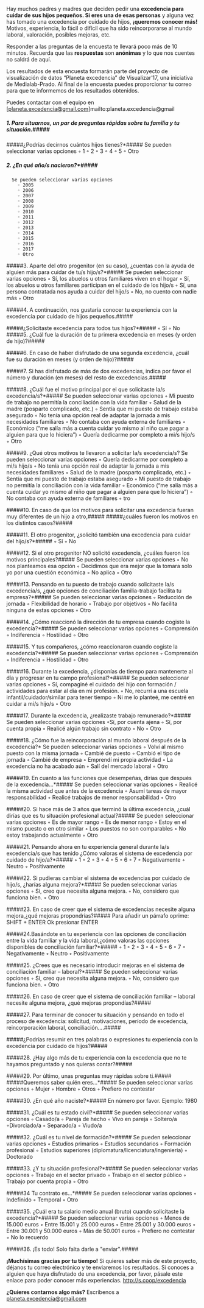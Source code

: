 ﻿Hay muchos padres y madres que deciden pedir una **excedencia para cuidar de sus hijos pequeños. Si eres una de esas personas** y alguna vez has tomado una excedencia por cuidado de hijos,
**¡queremos conocer más!**
Motivos, experiencia, lo fácil o difícil que ha sido reincorporarse al mundo laboral, valoración, posibles mejoras, etc.

Responder a las preguntas de la encuesta te llevará poco más de 10 minutos. 
Recuerda que las **respuestas** son **anónimas** y lo que nos cuentes no saldrá de aquí.

Los resultados de esta encuesta formarán parte del proyecto de visualización de datos “Planeta excedencia” de Visualizar’17, una iniciativa de Medialab-Prado. Al final de la encuesta puedes proporcionar tu correo para que te informemos de los resultados obtenidos.

Puedes contactar con el equipo en [planeta.excedencia@gmail.com]mailto:planeta.excedencia@gmail
##### 1. Para situarnos, un par de preguntas rápidas sobre tu familia y tu situación.#####
#####¿Podrías decirnos cuántos hijos tienes?*#####
      Se pueden seleccionar varias opciones
        ◦ 1 
        ◦ 2 
        ◦ 3 
        ◦ 4 
        ◦ 5 
        ◦ Otro 
     
##### 2. ¿En qué año/s nacieron?*#####
      Se pueden seleccionar varias opciones
        ◦ 2005 
        ◦ 2006 
        ◦ 2007 
        ◦ 2008 
        ◦ 2009 
        ◦ 2010 
        ◦ 2011 
        ◦ 2012 
        ◦ 2013 
        ◦ 2014 
        ◦ 2015 
        ◦ 2016 
        ◦ 2017 
        ◦ Otro 
     
#####3.  Aparte del otro progenitor (en su caso), ¿cuentas con la ayuda de alguien más para cuidar de tu/s hijo/s?*#####
      Se pueden seleccionar varias opciones
        ◦ Sí, los abuelos u otros familiares viven en el hogar 
        ◦ Sí, los abuelos u otros familiares participan en el cuidado de los hijo/s 
        ◦ Sí, una persona contratada nos ayuda a cuidar del hijo/s 
        ◦ No, no cuento con nadie más 
        ◦ Otro 
      
#####4. A continuación, nos gustaría conocer tu experiencia con la excedencia por cuidado de hijos pequeños.#####

#####¿Solicitaste excedencia para todos tus hijos?*#####
        ◦ Sí 
        ◦ No 
#####5. ¿Cuál fue la duración de tu primera excedencia en meses (y orden de hijo)?#####
    
#####6. En caso de haber disfrutado de una segunda excedencia, ¿cuál fue su duración en meses (y orden de hijo)?#####
     
#####7. Si has disfrutado de más de dos excedencias, indica por favor el número y duración (en meses) del resto de excedencias.#####
      
#####8. ¿Cuál fue el motivo principal por el que solicitaste la/s excedencia/s?*#####
      Se pueden seleccionar varias opciones
        ◦ Mi puesto de trabajo no permitía la conciliación con la vida familiar 
        ◦ Salud de la madre (posparto complicado, etc.) 
        ◦ Sentía que mi puesto de trabajo estaba asegurado 
        ◦ No tenía una opción real de adaptar la jornada a mis necesidades familiares 
        ◦ No contaba con ayuda externa de familiares 
        ◦ Económico (“me salía más a cuenta cuidar yo mismo al niño que pagar a alguien para que lo hiciera”) 
        ◦ Quería dedicarme por completo a mi/s hijo/s 
        ◦ Otro 
      
#####9. ¿Qué otros motivos te llevaron a solicitar la/s excedencia/s?
      Se pueden seleccionar varias opciones
        ◦ Quería dedicarme por completo a mi/s hijo/s 
        ◦ No tenía una opción real de adaptar la jornada a mis necesidades familiares 
        ◦ Salud de la madre (posparto complicado, etc.) 
        ◦ Sentía que mi puesto de trabajo estaba asegurado 
        ◦ Mi puesto de trabajo no permitía la conciliación con la vida familiar 
        ◦ Económico (“me salía más a cuenta cuidar yo mismo al niño que pagar a alguien para que lo hiciera”) 
        ◦ No contaba con ayuda externa de familiares 
        ◦ tro 
      
#####10. En caso de que los motivos para solicitar una excedencia fueran muy diferentes de un hijo a otro,#####
#####¿cuáles fueron los motivos en los distintos casos?#####
      
#####11. El otro progenitor, ¿solicitó también una excedencia para cuidar del hijo/s?*#####
        ◦ Sí 
        ◦ No 
        
#####12. Si el otro progenitor NO solicitó excedencia, ¿cuáles fueron los motivos principales?#####
      Se pueden seleccionar varias opciones
        ◦ No nos planteamos esa opción 
        ◦ Decidimos que era mejor que la tomara solo yo por una cuestión económica 
        ◦ No aplica 
        ◦ Otro 
      
#####13. Pensando en tu puesto de trabajo cuando solicitaste la/s excedencia/s, ¿qué opciones de conciliación familia-trabajo facilita tu empresa?*#####
      Se pueden seleccionar varias opciones
        ◦ Reducción de jornada 
        ◦ Flexibilidad de horario 
        ◦ Trabajo por objetivos 
        ◦ No facilita ninguna de estas opciones 
        ◦ Otro 
     
#####14. ¿Cómo reaccionó la dirección de tu empresa cuando cogiste la excedencia?*#####
      Se pueden seleccionar varias opciones
        ◦ Comprensión 
        ◦ Indiferencia 
        ◦ Hostilidad 
        ◦ Otro 
      
#####15. Y tus compañeros, ¿cómo reaccionaron cuando cogiste la excedencia?*#####
      Se pueden seleccionar varias opciones
        ◦ Comprensión 
        ◦ Indiferencia 
        ◦ Hostilidad 
        ◦ Otro 
      
#####16. Durante la excedencia, ¿disponías de tiempo para mantenerte al día y progresar en tu campo profesional?*#####
      Se pueden seleccionar varias opciones
        ◦ Sí, compaginé el cuidado del hijo con formación / actividades para estar al día en mi profesión. 
        ◦ No, recurrí a una escuela infantil/cuidador/similar para tener tiempo 
        ◦ Ni me lo planteé, me centré en cuidar a mi/s hijo/s 
        ◦ Otro 
      
#####17. Durante la excedencia, ¿realizaste trabajo remunerado?*#####
      Se pueden seleccionar varias opciones
        ◦Sí, por cuenta ajena 
        ◦ Sí, por cuenta propia 
        ◦ Realicé algún trabajo sin contrato 
        ◦ No 
        ◦ Otro 
     
#####18. ¿Cómo fue la reincorporación al mundo laboral después de la excedencia?*
      Se pueden seleccionar varias opciones
        ◦  Volví al mismo puesto con la misma jornada 
        ◦ Cambié de puesto 
        ◦ Cambió el tipo de jornada 
        ◦ Cambié de empresa 
        ◦ Emprendí mi propia actividad 
        ◦ La excedencia no ha acabado aún 
        ◦ Salí del mercado laboral 
        ◦ Otro 
      
#####19. En cuanto a las funciones que desempeñas, dirías que después de la excedencia...*#####
      Se pueden seleccionar varias opciones
        ◦ Realicé la misma actividad que antes de la excedencia 
        ◦ Asumí tareas de mayor responsabilidad 
        ◦ Realicé trabajos de menor responsabilidad 
        ◦ Otro 
      
#####20. Si hace más de 3 años que terminó la última excedencia, ¿cuál dirías que es tu situación profesional actual?#####
      Se pueden seleccionar varias opciones
        ◦ Es de mayor rango 
        ◦ Es de menor rango 
        ◦ Estoy en el mismo puesto o en otro similar 
        ◦ Los puestos no son comparables 
        ◦ No estoy trabajando actualmente 
        ◦ Otro 
      
#####21. Pensando ahora en tu experiencia general durante la/s excedencia/s que has tenido ¿Cómo valoras el sistema de excedencia por cuidado de hijo/a?*#####
        ◦ 1
        ◦ 2
        ◦ 3
        ◦ 4
        ◦ 5
        ◦ 6
        ◦ 7
        ◦ Negativamente
        ◦ Neutro
        ◦ Positivamente
        
#####22. Si pudieras cambiar el sistema de excedencias por cuidado de hijo/s, ¿harías alguna mejora?*#####
      Se pueden seleccionar varias opciones
        ◦ Sí, creo que necesita alguna mejora. 
        ◦ No, considero que funciona bien. 
        ◦ Otro 
     
#####23. En caso de creer que el sistema de excedencias necesite alguna mejora,¿qué mejoras propondrías?#####
      Para añadir un párrafo oprime: SHIFT + ENTER 
      Ok 
      presionar ENTER
      
#####24.Basándote en tu experiencia con las opciones de conciliación entre la vida familiar y la vida laboral,¿cómo valoras las opciones disponibles de conciliación familiar?*#####
        ◦ 1
        ◦ 2
        ◦ 3
        ◦ 4
        ◦ 5
        ◦ 6
        ◦ 7
        ◦ Negativamente
        ◦ Neutro
        ◦ Positivamente
        
#####25. ¿Crees que es necesario introducir mejoras en el sistema de conciliación familiar – laboral?*#####
      Se pueden seleccionar varias opciones
        ◦ Sí, creo que necesita alguna mejora. 
        ◦ No, considero que funciona bien. 
        ◦ Otro 
    
#####26. En caso de creer que el sistema de conciliación familiar – laboral necesite alguna mejora, ¿qué mejoras propondías?#####
     
#####27. Para terminar de conocer tu situación y pensando en todo el proceso de excedencia: solicitud, motivaciones, período de excedencia, reincorporación laboral, conciliación....#####

#####¿Podrías resumir en tres palabras o expresiones tu experiencia con la excedencia por cuidado de hijos?#####
    
#####28. ¿Hay algo más de tu experiencia con la excedencia que no te hayamos preguntado y nos quieras contar?#####
      
#####29. Por último, unas preguntas muy rápidas sobre ti.#####
#####Queremos saber quién eres...*#####
      Se pueden seleccionar varias opciones
        ◦ Mujer 
        ◦ Hombre 
        ◦ Otros 
        ◦ Prefiero no contestar 
     
#####30. ¿En qué año naciste?*#####
      En número por favor. Ejemplo: 1980 
     
#####31. ¿Cuál es tu estado civil?*#####
      Se pueden seleccionar varias opciones
        ◦ Casado/a 
        ◦ Pareja de hecho 
        ◦ Vivo en pareja 
        ◦ Soltero/a 
        ◦Divorciado/a 
        ◦ Separado/a 
        ◦ Viudo/a 
      
#####32. ¿Cuál es tu nivel de formación?*#####
      Se pueden seleccionar varias opciones
        ◦ Estudios primarios 
        ◦ Estudios secundarios 
        ◦ Formación profesional 
        ◦ Estudios superiores (diplomatura/licenciatura/ingenieria) 
        ◦ Doctorado 
      
#####33.       ¿Y tu situación profesional?*#####
      Se pueden seleccionar varias opciones
        ◦ Trabajo en el sector privado 
        ◦ Trabajo en el sector público 
        ◦ Trabajo por cuenta propia 
        ◦ Otro 
      
#####34 Tu contrato es...*#####
      Se pueden seleccionar varias opciones
        ◦ Indefinido 
        ◦ Temporal 
        ◦ Otro 
     
#####35. ¿Cuál era tu salario medio anual (bruto) cuando solicitaste la excedencia?*#####
      Se pueden seleccionar varias opciones
        ◦ Menos de 15.000 euros 
        ◦ Entre 15.001 y 25.000 euros 
        ◦ Entre 25.001 y 30.000 euros 
        ◦ Entre 30.001 y 50.000 euros 
        ◦ Más de 50.001 euros 
        ◦ Prefiero no contestar 
        ◦ No lo recuerdo 
    
#####36. ¡Es todo! Solo falta darle a "enviar".#####


**¡Muchísimas gracias por tu tiempo!**
Si quieres saber más de este proyecto, déjanos tu correo electrónico y te enviaremos los resultados.
      Si conoces a alguien que haya disfrutado de una excedencia, por favor, pásale este enlace para poder conocer más experiencias.
http://s.coop/excedencia

 **¿Quieres contarnos algo más?**
Escríbenos a planeta.excedencia@gmail.com 
 